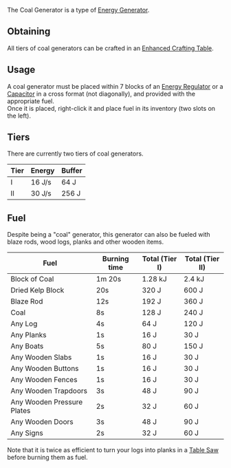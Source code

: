 The Coal Generator is a type of [Energy Generator](https://github.com/Slimefun/Slimefun4/wiki/Electric-Machines#energy-generation).

## Obtaining
All tiers of coal generators can be crafted in an [Enhanced Crafting Table](https://github.com/Slimefun/Slimefun4/wiki/Enhanced-Crafting-Table).

## Usage
A coal generator must be placed within 7 blocks of an [Energy Regulator](https://github.com/Slimefun/Slimefun4/wiki/Energy-Regulator) or a [Capacitor](https://github.com/Slimefun/Slimefun4/wiki/Energy-Capacitors) in a cross format (not diagonally), and provided with the appropriate fuel.<br>
Once it is placed, right-click it and place fuel in its inventory (two slots on the left).

## Tiers
There are currently two tiers of coal generators.

| Tier | Energy | Buffer |
| ---- | --- | ------ |
| I | 16 J/s | 64 J |
| II | 30 J/s | 256 J |

## Fuel
Despite being a "coal" generator, this generator can also be fueled with blaze rods, wood logs, planks and other wooden items.

| Fuel | Burning time | Total (Tier I) | Total (Tier II) |
| ---- | ------------ | --------------------- | ---------------------- |
| Block of Coal | 1m 20s |  1.28 kJ | 2.4 kJ |
| Dried Kelp Block | 20s | 320 J | 600 J |
| Blaze Rod | 12s | 192 J |  360 J |
| Coal | 8s | 128 J | 240 J |
| Any Log | 4s | 64 J | 120 J |
| Any Planks | 1s | 16 J | 30 J |
| Any Boats | 5s | 80 J | 150 J |
| Any Wooden Slabs | 1s | 16 J | 30 J |
| Any Wooden Buttons | 1s | 16 J | 30 J |
| Any Wooden Fences | 1s | 16 J | 30 J |
| Any Wooden Trapdoors | 3s | 48 J | 90 J |
| Any Wooden Pressure Plates | 2s | 32 J | 60 J |
| Any Wooden Doors | 3s | 48 J | 90 J |
| Any Signs | 2s | 32 J | 60 J |

Note that it is twice as efficient to turn your logs into planks in a [Table Saw](https://github.com/Slimefun/Slimefun4/wiki/Table-Saw) before burning them as fuel.
